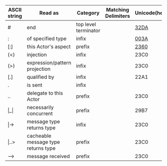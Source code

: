 
|ASCII string      |Read as                             |Category            |Matching Delimiters|Unicode(hex)|
|------------------|------------------------------------|--------------------|-------------------|------------|
|#                 |end                                 |top level terminator|                   |[32DA]      |
|:                 |of specified type                   |infix               |                   |[003A]      |
|[:]               |this Actor's aspect                 |prefix              |                   |[2360]      |
|(<)               |injection                           |infix               |                   |23C0        |
|(>)               |expression/pattern projection       |infix               |                   |23C0        |
|[.]               |qualified by                        |infix               |                   |22A1        |
|.                 |is sent                             |infix               |                   |            |
|..                |delegate to this Actor              |prefix              |                   |23C0        |
|\|_\|             |necessarily concurrent              |prefix              |                   |29B7        |
|\|->              |message type returns type           |infix               |                   |23C0        |
|\|..>             |cacheable message type returns type |prefix              |                   |23C0        |
|-->               |message received                    |prefix              |                   |23C0        |


[003A]:http://www.fileformat.info/info/unicode/char/003a/index.htm
[2360]:http://www.fileformat.info/info/unicode/char/2360/index.htm
[32DA]:http://www.fileformat.info/info/unicode/char/32da/index.htm
